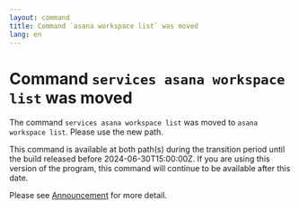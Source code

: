 ```yaml
---
layout: command
title: Command `asana workspace list` was moved
lang: en
---
```


# Command `services asana workspace list` was moved

The command `services asana workspace list` was moved to `asana workspace list`. Please use the new path.

This command is available at both path(s) during the transition period until the build released before 2024-06-30T15:00:00Z. If you are using this version of the program, this command will continue to be available after this date.

Please see [Announcement](https://github.com/watermint/toolbox/discussions/797) for more detail.


